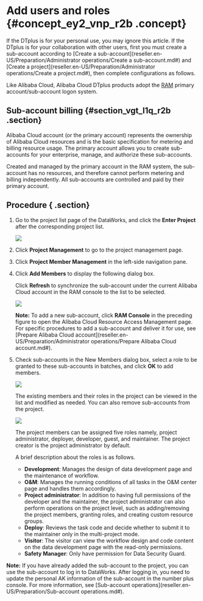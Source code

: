# Add users and roles {#concept_ey2_vnp_r2b .concept}

If the DTplus is for your personal use, you may ignore this article. If the DTplus is for your collaboration with other users, first you must create a sub-account according to [Create a sub-account](reseller.en-US/Preparation/Administrator operations/Create a sub-account.md#) and [Create a project](reseller.en-US/Preparation/Administrator operations/Create a project.md#), then complete configurations as follows.

Like Alibaba Cloud, Alibaba Cloud DTplus products adopt the [RAM](https://www.alibabacloud.com/help/doc-detail/28627.htm) primary account/sub-account logon system.

## Sub-account billing {#section_vgt_l1q_r2b .section}

Alibaba Cloud account \(or the primary account\) represents the ownership of Alibaba Cloud resources and is the basic specification for metering and billing resource usage. The primary account allows you to create sub-accounts for your enterprise, manage, and authorize these sub-accounts.

Created and managed by the primary account in the RAM system, the sub-account has no resources, and therefore cannot perform metering and billing independently. All sub-accounts are controlled and paid by their primary account.

## Procedure { .section}

1.  Go to the project list page of the DataWorks, and click the **Enter Project** after the corresponding project list.

    ![](http://static-aliyun-doc.oss-cn-hangzhou.aliyuncs.com/assets/img/16177/15453900878952_en-US.png)

2.  Click **Project Management** to go to the project management page.
3.  Click **Project Member Management** in the left-side navigation pane.
4.  Click **Add Members** to display the following dialog box.

    Click **Refresh** to synchronize the sub-account under the current Alibaba Cloud account in the RAM console to the list to be selected.

    ![](http://static-aliyun-doc.oss-cn-hangzhou.aliyuncs.com/assets/img/16177/154539008710476_en-US.png)

    **Note:** To add a new sub-account, click **RAM Console** in the preceding figure to open the Alibaba Cloud Resource Access Management page. For specific procedures to add a sub-account and deliver it for use, see [Prepare Alibaba Cloud account](reseller.en-US/Preparation/Administrator operations/Prepare Alibaba Cloud account.md#).

5.  Check sub-accounts in the New Members dialog box, select a role to be granted to these sub-accounts in batches, and click **OK** to add members.

    ![](http://static-aliyun-doc.oss-cn-hangzhou.aliyuncs.com/assets/img/16177/15453900878953_en-US.png)

    The existing members and their roles in the project can be viewed in the list and modified as needed. You can also remove sub-accounts from the project.

    ![](http://static-aliyun-doc.oss-cn-hangzhou.aliyuncs.com/assets/img/16177/15453900878955_en-US.png)

    The project members can be assigned five roles namely, project administrator, deployer, developer, guest, and maintainer. The project creator is the project administrator by default.

    A brief description about the roles is as follows.

    -   **Development**: Manages the design of data development page and the maintenance of workflow.
    -   **O&M**: Manages the running conditions of all tasks in the O&M center page and handles them accordingly.
    -   **Project administrator**: In addition to having full permissions of the developer and the maintainer, the project administrator can also perform operations on the project level, such as adding/removing the project members, granting roles, and creating custom resource groups.
    -   **Deploy**: Reviews the task code and decide whether to submit it to the maintainer only in the multi-project mode.
    -   **Visitor**: The visitor can view the workflow design and code content on the data development page with the read-only permissions.
    -   **Safety Manager**: Only have permission for Data Security Guard.

**Note:** If you have already added the sub-account to the project, you can use the sub-account to log in to DataWorks. After logging in, you need to update the personal AK information of the sub-account in the number plus console. For more information, see [Sub-account operations](reseller.en-US/Preparation/Sub-account operations.md#).

